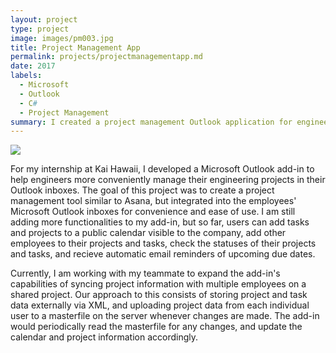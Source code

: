 ```yaml
---
layout: project
type: project
image: images/pm003.jpg
title: Project Management App
permalink: projects/projectmanagementapp.md
date: 2017
labels:
  - Microsoft
  - Outlook
  - C#
  - Project Management
summary: I created a project management Outlook application for engineers during my internship at Kai Hawaii.
---
```


<img class="ui medium right floated rounded image" src="../images/vacay-home-page.png">

For my internship at Kai Hawaii, I developed a Microsoft Outlook add-in to help engineers more conveniently manage their engineering projects in their Outlook inboxes. The goal of this project was to create a project management tool similar to Asana, but integrated into the employees' Microsoft Outlook inboxes for convenience and ease of use. I am still adding more functionalities to my add-in, but so far, users can add tasks and projects to a public calendar visible to the company, add other employees to their projects and tasks, check the statuses of their projects and tasks, and recieve automatic email reminders of upcoming due dates.

Currently, I am working with my teammate to expand the add-in's capabilities of syncing project information with multiple employees on a shared project. Our approach to this consists of storing project and task data externally via XML, and uploading project data from each individual user to a masterfile on the server whenever changes are made. The add-in would periodically read the masterfile for any changes, and update the calendar and project information accordingly.
